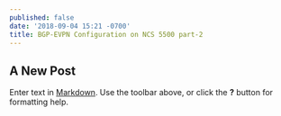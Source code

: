 ```yaml
---
published: false
date: '2018-09-04 15:21 -0700'
title: BGP-EVPN Configuration on NCS 5500 part-2
---
```

## A New Post

Enter text in [Markdown](http://daringfireball.net/projects/markdown/). Use the toolbar above, or click the **?** button for formatting help.
